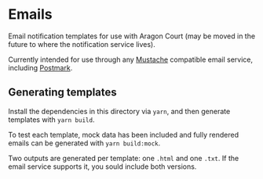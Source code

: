# Emails

Email notification templates for use with Aragon Court (may be moved in the future to where the notification service lives).

Currently intended for use through any [Mustache](https://mustache.github.io/) compatible email service, including [Postmark](https://postmarkapp.com/).

## Generating templates

Install the dependencies in this directory via `yarn`, and then generate templates with `yarn build`.

To test each template, mock data has been included and fully rendered emails can be generated with `yarn build:mock`.

Two outputs are generated per template: one `.html` and one `.txt`. If the email service supports it, you sould include both versions.
